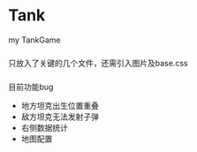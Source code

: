 # Tank
my TankGame
###
只放入了关键的几个文件，还需引入图片及base.css
###
目前功能bug
* 地方坦克出生位置重叠
* 敌方坦克无法发射子弹
* 右侧数据统计
* 地图配置
